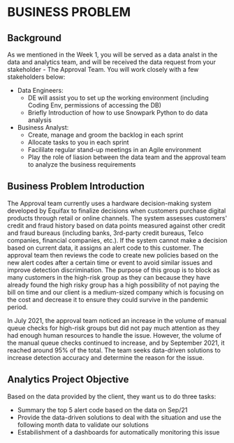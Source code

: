 # BUSINESS PROBLEM

## Background

As we mentioned in the Week 1, you will be served as a data analst in the data and analytics team, and will be received the data request from your stakeholder - The Approval Team. You will work closely with a few stakeholders below:

- Data Engineers:
    - DE will assist you to set up the working environment (including Coding Env, permissions of accessing the DB)
    - Briefly Introduction of how to use Snowpark Python to do data analysis
- Business Analyst:
    - Create, manage and groom the backlog in each sprint
    - Allocate tasks to you in each sprint
    - Facililate regular stand-up meetings in an Agile environment
    - Play the role of liasion between the data team and the approval team to analyze the business requirements

## Business Problem Introduction

The Approval team currently uses a hardware decision-making system developed by Equifax to finalize decisions when customers purchase digital products through retail or online channels. The system assesses customers' credit and fraud history based on data points measured against other credit and fraud bureaus (including banks, 3rd-party credit bureaus, Telco companies, financial companies, etc.). If the system cannot make a decision based on current data, it assigns an alert code to this customer. The approval team then reviews the code to create new policies based on the new alert codes after a certain time or event to avoid similar issues and improve detection discrimination. The purpose of this group is to block as many customers in the high-risk group as they can because they have already found the high risky group has a high possibility of not paying the bill on time and our client is a medium-sized company which is focusing on the cost and decrease it to ensure they could survive in the pandemic period.

In July 2021, the approval team noticed an increase in the volume of manual queue checks for high-risk groups but did not pay much attention as they had enough human resources to handle the issue. However, the volume of the manual queue checks continued to increase, and by September 2021, it reached around 95% of the total. The team seeks data-driven solutions to increase detection accuracy and determine the reason for the issue.

## Analytics Project Objective

Based on the data provided by the client, they want us to do three tasks:

- Summary the top 5 alert code based on the data on Sep/21
- Provide the data-driven solutions to deal with the situation and use the following month data to validate our solutions
- Estabilishment of a dashboards for automatically monitoring this issue